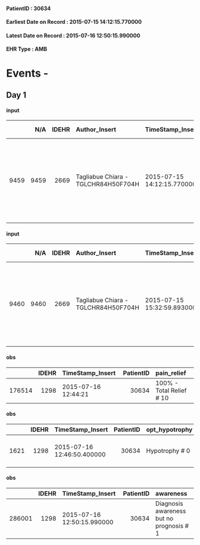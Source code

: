 
#### PatientID : 30634
#### Earliest Date on Record : 2015-07-15 14:12:15.770000
#### Latest Date on Record : 2015-07-16 12:50:15.990000
#### EHR Type : AMB

# Events - 

## Day 1

#### input
|      |    N/A |   IDEHR | Author_Insert                       | TimeStamp_Insert           | EHRType   |   PatientID |   IDDigitalSignDocument | persone_vicine   |   Unnamed: 0_x.1 |   IDANAMNESI_SOCIALE | Patient   | FamigliaAltro   | Paziente_T   | FamigliaAltro_T   |   Non_Rilevabile_x.1 | Note_Non_Rilevabile_x.1   | opt_Problemi   | Note_I                                                                                                         | chk_contr_sintomi   | opt_paziente_a   | opt_famiglia_a   | opt_adeguatezza   | ds_note_ad                                           | opt_paziente_solo   | ds_note_con                                         | opt_presente_assente   | Presenza_minori   | Caregiver_principale   | opt_capacita     | ds_familiari_coinv   | opt_necessario   | opt_presente   | opt_risorse_ec   | opt_paziente_psi   | opt_Ins_vol   | ds_note_prio                                                                                                                                                             | opt_paziente_ad   | opt_caregiver_ad   | opt_inv_civile   |   invalidita_perc | Needs     | Domestic partnership         | Fragility                    | opt_disponibilita_f   | opt_famiglia_psi   | opt_disponibilit_paz   |
|-----:|-------:|--------:|:------------------------------------|:---------------------------|:----------|------------:|------------------------:|:-----------------|-----------------:|---------------------:|:----------|:----------------|:-------------|:------------------|---------------------:|:--------------------------|:---------------|:---------------------------------------------------------------------------------------------------------------|:--------------------|:-----------------|:-----------------|:------------------|:-----------------------------------------------------|:--------------------|:----------------------------------------------------|:-----------------------|:------------------|:-----------------------|:-----------------|:---------------------|:-----------------|:---------------|:-----------------|:-------------------|:--------------|:-------------------------------------------------------------------------------------------------------------------------------------------------------------------------|:------------------|:-------------------|:-----------------|------------------:|:----------|:-----------------------------|:-----------------------------|:----------------------|:-------------------|:-----------------------|
| 9459 |   9459 |    2669 | Tagliabue Chiara - TGLCHR84H50F704H | 2015-07-15 14:12:15.770000 | AMB       |       30634 |                  103359 | N/A              |             1150 |                  749 | Si#1      | Si#1            | No#0         | Si#1              |                    0 | NR                        | Si#1           | il pz √® informato in parte ed√® stato avvisato che al momento non pu√≤ fare RT. Coniuge consapevole a tratti. | controllo sintomi#0 | Indefinite#2     | Congruenti#1     | Da valutare#2     | La coniuge √® da sola a gestire l'intera assistenza. | No#0                | Il pz vive con la coniuge e i figli di 24 e 17 anni | Presente#1             | Si#1              | wife                   | Incrementabile#1 | sons                 | Si#1             | No#0           | Adeguate#1       | No#0               | Si#1          | Il bisogno espresso √® a livello clinico/assistenziale. Spiegato il senso della nostra assistenza ed il setting domiciliare. La coniuge fatica ad accettare la prognosi. | Parziale#1        | Totale#2           | Si#1             |               100 | Clinici#0 | Coniuge/Convivente#0;Figli#2 | sovraccarico assistenziale#4 | No#0                  | S√¨#1              | No#0                   |

#### input
|      |    N/A |   IDEHR | Author_Insert                       | TimeStamp_Insert           | EHRType   |   PatientID |   IDDigitalSignDocument | persone_vicine   |   Unnamed: 0_x.1 |   IDANAMNESI_SOCIALE | Patient   | FamigliaAltro   | Paziente_T   | FamigliaAltro_T   |   Non_Rilevabile_x.1 | Note_Non_Rilevabile_x.1   | opt_Problemi   | Note_I                                                                                                         | chk_contr_sintomi   | opt_paziente_a   | opt_famiglia_a   | opt_adeguatezza   | ds_note_ad                                           | opt_paziente_solo   | ds_note_con                                         | opt_presente_assente   | Presenza_minori   | Caregiver_principale   | opt_capacita     | ds_familiari_coinv   | opt_necessario   | opt_presente   | opt_risorse_ec   | opt_paziente_psi   | opt_Ins_vol   | ds_note_prio                                                                                                                                                             | opt_paziente_ad   | opt_caregiver_ad   | opt_esenzione   | opt_inv_civile   |   invalidita_perc |   ds_codice_es | Needs     | Domestic partnership         | Fragility                    | opt_disponibilita_f   | opt_famiglia_psi   | opt_disponibilit_paz   |
|-----:|-------:|--------:|:------------------------------------|:---------------------------|:----------|------------:|------------------------:|:-----------------|-----------------:|---------------------:|:----------|:----------------|:-------------|:------------------|---------------------:|:--------------------------|:---------------|:---------------------------------------------------------------------------------------------------------------|:--------------------|:-----------------|:-----------------|:------------------|:-----------------------------------------------------|:--------------------|:----------------------------------------------------|:-----------------------|:------------------|:-----------------------|:-----------------|:---------------------|:-----------------|:---------------|:-----------------|:-------------------|:--------------|:-------------------------------------------------------------------------------------------------------------------------------------------------------------------------|:------------------|:-------------------|:----------------|:-----------------|------------------:|---------------:|:----------|:-----------------------------|:-----------------------------|:----------------------|:-------------------|:-----------------------|
| 9460 |   9460 |    2669 | Tagliabue Chiara - TGLCHR84H50F704H | 2015-07-15 15:32:59.893000 | AMB       |       30634 |                  103387 | N/A              |             1151 |                  750 | Si#1      | Si#1            | No#0         | Si#1              |                    0 | NR                        | Si#1           | il pz √® informato in parte ed√® stato avvisato che al momento non pu√≤ fare RT. Coniuge consapevole a tratti. | controllo sintomi#0 | Indefinite#2     | Congruenti#1     | Da valutare#2     | La coniuge √® da sola a gestire l'intera assistenza. | No#0                | Il pz vive con la coniuge e i figli di 24 e 17 anni | Presente#1             | Si#1              | wife                   | Incrementabile#1 | sons                 | Si#1             | No#0           | Adeguate#1       | No#0               | Si#1          | Il bisogno espresso √® a livello clinico/assistenziale. Spiegato il senso della nostra assistenza ed il setting domiciliare. La coniuge fatica ad accettare la prognosi. | Parziale#1        | Totale#2           | Si#1            | Si#1             |               100 |             48 | Clinici#0 | Coniuge/Convivente#0;Figli#2 | sovraccarico assistenziale#4 | No#0                  | S√¨#1              | No#0                   |

#### obs
|        |   IDEHR | TimeStamp_Insert    |   PatientID | pain_relief              |
|-------:|--------:|:--------------------|------------:|:-------------------------|
| 176514 |    1298 | 2015-07-16 12:44:21 |       30634 | 100% - Total Relief # 10 |

#### obs
|      |   IDEHR | TimeStamp_Insert           |   PatientID | opt_hypotrophy   | chk_eloquence     | asthenia   | dyspnoea                           | body_temp    | agitation_behavior_freq   | cognitive_state   |
|-----:|--------:|:---------------------------|------------:|:-----------------|:------------------|:-----------|:-----------------------------------|:-------------|:--------------------------|:------------------|
| 1621 |    1298 | 2015-07-16 12:46:50.400000 |       30634 | Hypotrophy # 0   | fluent speech # 0 | Severe # 3 | first episode, moderate effort 3 # | Apyrexia # 0 | quiet # 0                 | Polished # 2      |

#### obs
|        |   IDEHR | TimeStamp_Insert           |   PatientID | awareness                                |
|-------:|--------:|:---------------------------|------------:|:-----------------------------------------|
| 286001 |    1298 | 2015-07-16 12:50:15.990000 |       30634 | Diagnosis awareness but no prognosis # 1 |


